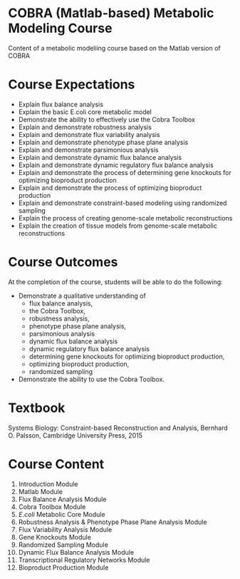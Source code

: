 # COBRA (Matlab-based) Metabolic Modeling Course
 Content of a metabolic modeliing course based on the Matlab version of COBRA

# Course Expectations
-	Explain flux balance analysis
-	Explain the basic E.coli core metabolic model 
-	Demonstrate the ability to effectively use the Cobra Toolbox
-	Explain and demonstrate robustness analysis
-	Explain and demonstrate flux variability analysis
-	Explain and demonstrate phenotype phase plane analysis
-	Explain and demonstrate parsimonious analysis
-	Explain and demonstrate dynamic flux balance analysis
-	Explain and demonstrate dynamic regulatory flux balance analysis
-	Explain and demonstrate the process of determining gene knockouts for optimizing bioproduct production
-	Explain and demonstrate the process of optimizing bioproduct production
-	Explain and demonstrate constraint-based modeling using randomized sampling
-	Explain the process of creating genome-scale metabolic reconstructions
-	Explain the creation of tissue models from genome-scale metabolic reconstructions

# Course Outcomes 
At the completion of the course, students will be able to do the following: 
-	Demonstrate a qualitative understanding of 
    -	flux balance analysis,
    -	the Cobra Toolbox,
    -	robustness analysis,
    -	phenotype phase plane analysis,
    -	parsimonious analysis
    -	dynamic flux balance analysis
    -	dynamic regulatory flux balance analysis
    -	determining gene knockouts for optimizing bioproduct production,
    -	optimizing bioproduct production,
    -	randomized sampling
- Demonstrate the ability to use the Cobra Toolbox.

# Textbook
Systems Biology: Constraint-based Reconstruction and Analysis, Bernhard O. Palsson, Cambridge University Press, 2015

# Course Content

1. Introduction Module
2. Matlab Module
3. Flux Balance Analysis Module
4. Cobra Toolbox Module
5. *E.coli* Metabolic Core Module
6. Robustness Analysis & Phenotype Phase Plane Analysis Module
7. Flux Variability Analysis Module
8. Gene Knockouts Module
9. Randomized Sampling Module
10. Dynamic Flux Balance Analysis Module
11. Transcriptional Regulatory Networks Module
12. Bioproduct Production Module


